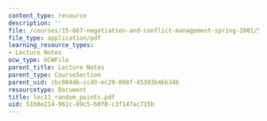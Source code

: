 ```yaml
---
content_type: resource
description: ''
file: /courses/15-667-negotiation-and-conflict-management-spring-2001/51b8e214961c89c5b0f8c3f147ac715b_lec11_random_points.pdf
file_type: application/pdf
learning_resource_types:
- Lecture Notes
ocw_type: OCWFile
parent_title: Lecture Notes
parent_type: CourseSection
parent_uid: cbc0844b-ccd9-ec29-098f-45393b46b34b
resourcetype: Document
title: lec11_random_points.pdf
uid: 51b8e214-961c-89c5-b0f8-c3f147ac715b
---
```


